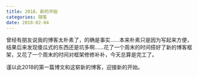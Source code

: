 ```yaml
---
title: 2018，新的开始
categories: 随笔
date: 2018-02-04
---
```


曾经有朋友说我的博客太朴素了，的确是事实……本来朴素只是因为写起来方便，结果后来发现傻瓜式的东西还是坑多啊……花了一个周末的时间搭好了新的博客框架，又花了一个周末的时间对框架修修补补，今天总算是完工了。

谨以此2018的第一篇博文和这崭新的博客，迎接新的开始。
